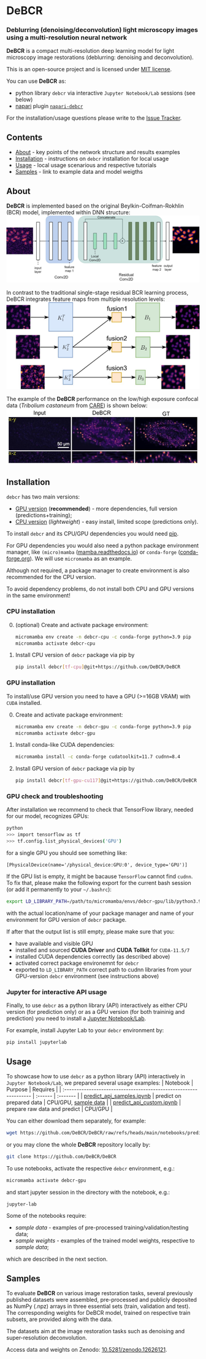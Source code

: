 # DeBCR
### Deblurring (denoising/deconvolution) light microscopy images using a multi-resolution neural network

**DeBCR** is a compact multi-resolution deep learning model for light microscopy image restorations (deblurring: denoising and deconvolution).

This is an open-source project and is licensed under [MIT license](LICENSE).

You can use **DeBCR** as:
- python library `debcr` via interactive `Jupyter Notebook/Lab` sessions (see below)
- [napari](https://github.com/napari/napari) plugin [`napari-debcr`](https://github.com/DeBCR/napari-debcr/)

For the installation/usage questions please write to the [Issue Tracker](https://github.com/leeroyhannover/DeBCR/issues).

## Contents

- [About](#about) - key points of the network structure and results examples
- [Installation](#installation) - instructions on `debcr` installation for local usage
- [Usage](#usage) - local usage scenarious and respective tutorials 
- [Samples](#samples) - link to example data and model weigths

## About

**DeBCR** is implemented based on the original Beylkin-Coifman-Rokhlin (BCR) model, implemented within DNN structure:
![DeBCR network structure](docs/images/DeBCR_structure.jpg)

In contrast to the traditional single-stage residual BCR learning process, DeBCR integrates feature maps from multiple resolution levels:
![DeBCR multi-resolution](docs/images/DeBCR_multires.jpg)

The example of the **DeBCR** performance on the low/high exposure confocal data (*Tribolium castaneum* from [CARE](https://www.nature.com/articles/s41592-018-0216-7)) is shown below:
![DeBCR LM](docs/images/DeBCR_LM.jpg)

<!--
For more details on implementaion and benchmarks please see our recent preprint:
Li R., Yushkevich A., Chu X., Kudryashev M., Yakimovich A. Denoising, Deblurring, and optical Deconvolution for cryo-ET and light microscopy with a physics-informed deep neural network DeBCR. *bioRxiv*, 2024.
-->

## Installation

`debcr` has two main versions:
- [GPU version](#gpu-installation) (**recommended**) - more dependencies, full version (predictions+training);
- [CPU version](#cpu-installation) (*lightweight*) - easy install, limited scope (predictions only).

To install `debcr` and its CPU/GPU dependencies you would need [pip](https://pypi.org/project/pip/).

For GPU dependencies you would also need a python package environment manager, like `(micro)mamba` ([mamba.readthedocs.io](https://mamba.readthedocs.io/)) or `conda-forge` ([conda-forge.org](https://conda-forge.org/)). We will use `micromamba` as an example.

Although not required, a package manager to create environment is also recommended for the CPU version.

To avoid dependency problems, do not install both CPU and GPU versions in the same environment!

### CPU installation

0. (optional) Create and activate package environment:
   ```bash
   micromamba env create -n debcr-cpu -c conda-forge python=3.9 pip
   micromamba activate debcr-cpu
   ```
1. Install CPU version of `debcr` package via pip by
    ```bash
    pip install debcr[tf-cpu]@git+https://github.com/DeBCR/DeBCR
    ```

### GPU installation

To install/use GPU version you need to have a GPU (>=16GB VRAM) with `CUDA` installed.

0. Create and activate package environment:
   ```bash
   micromamba env create -n debcr-gpu -c conda-forge python=3.9 pip
   micromamba activate debcr-gpu
   ```
1. Install conda-like CUDA dependencies:
    ```bash
    micromamba install -c conda-forge cudatoolkit=11.7 cudnn=8.4
    ```
2. Install GPU version of `debcr` package via pip by
    ```bash
    pip install debcr[tf-gpu-cu117]@git+https://github.com/DeBCR/DeBCR
    ```

### GPU check and troubleshooting

After installation we recommend to check that TensorFlow library, needed for our model, recognizes GPUs:
```bash
python
>>> import tensorflow as tf
>>> tf.config.list_physical_devices('GPU')
```
for a single GPU you should see something like:
```
[PhysicalDevice(name='/physical_device:GPU:0', device_type='GPU')]
```

If the GPU list is empty, it might be bacause `TensorFlow` cannot find `cudnn`. To fix that, please make the following export for the current bash session (or add it permanently to your `~/.bashrc`):
```bash
export LD_LIBRARY_PATH=/path/to/micromamba/envs/debcr-gpu/lib/python3.9/site-packages/nvidia/cudnn/lib/:${LD_LIBRARY_PATH}
```
with the actual location/name of your package manager and name of your environment for GPU version of `debcr` package. 

If after that the output list is still empty, please make sure that you:
* have available and visible GPU
* installed and sourced **CUDA Driver** and **CUDA Tollkit** for `CUDA-11.5/7`
* installed CUDA dependencies correctly (as described above)
* activated correct package environemnt for `debcr` 
* exported to `LD_LIBRARY_PATH` correct path to cudnn libraries from your GPU-version `debcr` environment (see instructions above)

### Jupyter for interactive API usage

Finally, to use `debcr` as a python library (API) interactively as either CPU version (for prediction only) or as a GPU version (for both traininig and prediction) you need to install a [Jupyter Notebook/Lab](https://jupyter.org/install).

For example, install Jupyter Lab to your `debcr` environment by:
```bash
pip install jupyterlab
```

## Usage

To showcase how to use `debcr` as a python library (API) interactively in `Jupyter Notebook/Lab`, we prepared several usage examples:
   | Notebook                                                          | Purpose | Requires |
   | :---------------------------------------------------------------- | :------ | :------- | 
   | [predict_api_samples.ipynb](notebooks/predict_api_samples.ipynb)  | predict on prepared data | CPU/GPU, [sample data](#samples) |
   | [predict_api_custom.ipynb](notebooks/predict_api_custom.ipynb)    | prepare raw data and predict | CPU/GPU |

You can either download them separately, for example:
```bash
wget https://github.com/DeBCR/DeBCR/raw/refs/heads/main/notebooks/predict_api_samples.ipynb
```
or you may clone the whole **DeBCR** repository locally by:
```bash
git clone https://github.com/DeBCR/DeBCR
```

To use notebooks, activate the respective `debcr` environment, e.g.:
```bash
micromamba activate debcr-gpu
```
and start jupyter session in the directory with the notebook, e.g.:
```bash
jupyter-lab
```

Some of the notebooks require:
- *sample data* - examples of pre-processed training/validation/testing data;
- *sample weights* - examples of the trained model weights, respective to *sample data*;

which are described in the next section.

## Samples

To evaluate **DeBCR** on various image restoration tasks, several previously published datasets were assembled, pre-processed and publicly deposited as NumPy (.npz) arrays in three essential sets (train, validation and test). The corresponding weights for DeBCR model, trained on respective train subsets, are provided along with the data. 

The datasets aim at the image restoration tasks such as denoising and super-resolution deconvolution.

Access data and weights on Zenodo: [10.5281/zenodo.12626121](https://zenodo.org/doi/10.5281/zenodo.12626121).